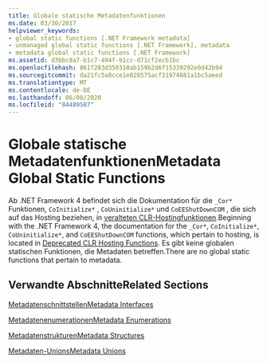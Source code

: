 ```yaml
---
title: Globale statische Metadatenfunktionen
ms.date: 03/30/2017
helpviewer_keywords:
- global static functions [.NET Framework metadata]
- unmanaged global static functions [.NET Framework], metadata
- metadata global static functions [.NET Framework]
ms.assetid: d3bbc8a7-b1c7-494f-b1cc-d71cf2ecb1bc
ms.openlocfilehash: 861f283d350310ab159b2d6f15339292e0d42b94
ms.sourcegitcommit: da21fc5a8cce1e028575acf31974681a1bc5aeed
ms.translationtype: MT
ms.contentlocale: de-DE
ms.lasthandoff: 06/08/2020
ms.locfileid: "84489587"
---
```

# <a name="metadata-global-static-functions"></a><span data-ttu-id="0bfb5-102">Globale statische Metadatenfunktionen</span><span class="sxs-lookup"><span data-stu-id="0bfb5-102">Metadata Global Static Functions</span></span>
<span data-ttu-id="0bfb5-103">Ab .NET Framework 4 befindet sich die Dokumentation für die `_Cor*` Funktionen, `CoInitialize*` , `CoUninitialize*` und `CoEEShutDownCOM` , die sich auf das Hosting beziehen, in [veralteten CLR-Hostingfunktionen](../hosting/deprecated-clr-hosting-functions.md).</span><span class="sxs-lookup"><span data-stu-id="0bfb5-103">Beginning with the .NET Framework 4, the documentation for the `_Cor*`, `CoInitialize*`, `CoUninitialize*`, and `CoEEShutDownCOM` functions, which pertain to hosting, is located in [Deprecated CLR Hosting Functions](../hosting/deprecated-clr-hosting-functions.md).</span></span> <span data-ttu-id="0bfb5-104">Es gibt keine globalen statischen Funktionen, die Metadaten betreffen.</span><span class="sxs-lookup"><span data-stu-id="0bfb5-104">There are no global static functions that pertain to metadata.</span></span>  
  
## <a name="related-sections"></a><span data-ttu-id="0bfb5-105">Verwandte Abschnitte</span><span class="sxs-lookup"><span data-stu-id="0bfb5-105">Related Sections</span></span>  
 [<span data-ttu-id="0bfb5-106">Metadatenschnittstellen</span><span class="sxs-lookup"><span data-stu-id="0bfb5-106">Metadata Interfaces</span></span>](metadata-interfaces.md)  
  
 [<span data-ttu-id="0bfb5-107">Metadatenenumerationen</span><span class="sxs-lookup"><span data-stu-id="0bfb5-107">Metadata Enumerations</span></span>](metadata-enumerations.md)  
  
 [<span data-ttu-id="0bfb5-108">Metadatenstrukturen</span><span class="sxs-lookup"><span data-stu-id="0bfb5-108">Metadata Structures</span></span>](metadata-structures.md)  
  
 [<span data-ttu-id="0bfb5-109">Metadaten-Unions</span><span class="sxs-lookup"><span data-stu-id="0bfb5-109">Metadata Unions</span></span>](metadata-unions.md)
